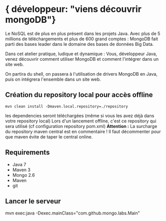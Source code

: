 # { développeur: "viens découvrir mongoDB"} #

Le NoSQL est de plus en plus présent dans les projets Java. Avec plus de 5 millions de téléchargements et plus de 600 grand comptes : MongoDB fait parti des bases leader dans le domaine des bases de données Big Data.

Dans cet atelier pratique, ludique et dynamique : Vous, développeur Java, venez découvrir comment utiliser MongoDB et comment l'intégrer dans un site web.

On partira du shell, on passera à l'utilisation de drivers MongoDB en Java, puis on intégrera l'ensemble dans un site web.

Création du repository local pour accès offline
---

    mvn clean install -Dmaven.local.repository=./repository

les dependencies seront téléchargées (même si vous les avez déjà dans votre repository local)
Lors d'un lancement offline, c'est ce repository qui sera utilisé (cf configuration repository pom.xml)
__Attention :__ La surcharge du repository maven central est en commentaire ! Il faut décommenter pour
que maven évite de taper le central online.

Requirements
----

- Java 7
- Maven 3
- Mongo 2.6
- Maven
- git

Lancer le serveur
----
mvn exec:java -Dexec.mainClass="com.github.mongo.labs.Main"
